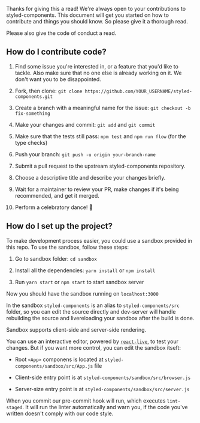 Thanks for giving this a read! We're always open to your contributions to styled-components.
This document will get you started on how to contribute and things you should know.
So please give it a thorough read.

Please also give the code of conduct a read.

## How do I contribute code?

1. Find some issue you're interested in, or a feature that you'd like to tackle.
  Also make sure that no one else is already working on it. We don't want you to be
  disappointed.

2. Fork, then clone: `git clone https://github.com/YOUR_USERNAME/styled-components.git`

3. Create a branch with a meaningful name for the issue: `git checkout -b fix-something`

4. Make your changes and commit: `git add` and `git commit`

5. Make sure that the tests still pass: `npm test` and `npm run flow` (for the type checks)

6. Push your branch: `git push -u origin your-branch-name`

7. Submit a pull request to the upstream styled-components repository.

8. Choose a descriptive title and describe your changes briefly.

9. Wait for a maintainer to review your PR, make changes if it's being recommended, and get it merged.

10. Perform a celebratory dance! :dancer:

## How do I set up the project?

To make development process easier, you could use a sandbox provided in this repo. 
To use the sandbox, follow these steps:

1. Go to sandbox folder: `cd sandbox`

2. Install all the dependencies: `yarn install` or `npm install`

3. Run `yarn start` or `npm start` to start sandbox server

Now you should have the sandbox running on `localhost:3000`

In the sandbox `styled-components` is an alias to `styled-components/src` folder, so you can edit the source directly and dev-server will handle 
rebuilding the source and livereloading your sandbox after the build is done.

Sandbox supports client-side and server-side rendering.

You can use an interactive editor, powered by [`react-live`](https://react-live.philpl.com/), to test your changes. But if you want more control,
you can edit the sandbox itseft:

- Root `<App>` componens is located at `styled-components/sandbox/src/App.js` file

- Client-side entry point is at `styled-components/sandbox/src/browser.js`

- Server-size entry point is at `styled-components/sandbox/src/server.js`

When you commit our pre-commit hook will run, which executes `lint-staged`. It will run
the linter automatically and warn you, if the code you've written doesn't comply with our
code style.
